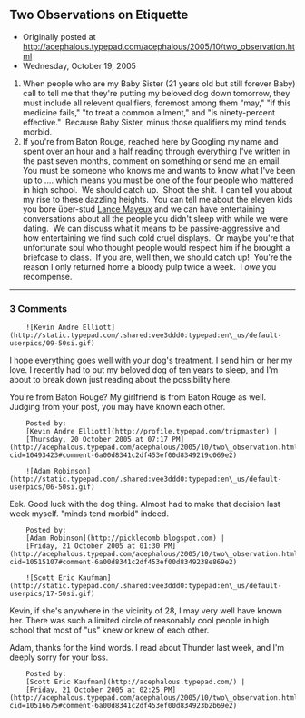 ## Two Observations on Etiquette

 * Originally posted at http://acephalous.typepad.com/acephalous/2005/10/two_observation.html
 * Wednesday, October 19, 2005



1.  When people who are my Baby Sister (21 years old but still forever Baby) call to tell me that they're putting my beloved dog down tomorrow, they must include all relevent qualifiers, foremost among them "may," "if this medicine fails," "to treat a common ailment," and "is ninety-percent effective."  Because Baby Sister, minus those qualifiers my mind tends morbid.
2.  If you're from Baton Rouge, reached here by Googling my name and spent over an hour and a half reading through everything I've written in the past seven months, comment on something or send me an email.  You must be someone who knows me and wants to know what I've been up to .... which means you must be one of the four people who mattered in high school.  We should catch up.  Shoot the shit.  I can tell you about my rise to these dazzling heights.  You can tell me about the eleven kids you bore über-stud [Lance Mayeux](http://sportsillustrated.cnn.com/football/college/stats/1997/players/passing/28253.html) and we can have entertaining conversations about all the people you didn't sleep with while we were dating.  We can discuss what it means to be passive-aggressive and how entertaining we find such cold cruel displays.  Or maybe you're that unfortunate soul who thought people would respect him if he brought a briefcase to class.  If you are, well then, we should catch up!  You're the reason I only returned home a bloody pulp twice a week.  I _owe_ you recompense. 
		

* * *

### 3 Comments 

		

                
[]()

	

		![Kevin Andre Elliott](http://static.typepad.com/.shared:vee3ddd0:typepad:en\_us/default-userpics/09-50si.gif)
	

	

		

I hope everything goes well with your dog's treatment. I send him or her my love. I recently had to put my beloved dog of ten years to sleep, and I'm about to break down just reading about the possibility here. 

You're from Baton Rouge? My girlfriend is from Baton Rouge as well. Judging from your post, you may have known each other.  

	

		Posted by:
		[Kevin Andre Elliott](http://profile.typepad.com/tripmaster) |
		[Thursday, 20 October 2005 at 07:17 PM](http://acephalous.typepad.com/acephalous/2005/10/two\_observation.html?cid=10493423#comment-6a00d8341c2df453ef00d8349219c069e2)

[]()

	

		![Adam Robinson](http://static.typepad.com/.shared:vee3ddd0:typepad:en\_us/default-userpics/06-50si.gif)
	

	

		

Eek.  Good luck with the dog thing.  Almost had to make that decision last week myself.  "minds tend morbid" indeed.

	

		Posted by:
		[Adam Robinson](http://picklecomb.blogspot.com) |
		[Friday, 21 October 2005 at 01:30 PM](http://acephalous.typepad.com/acephalous/2005/10/two\_observation.html?cid=10515107#comment-6a00d8341c2df453ef00d8349238e869e2)

[]()

	

		![Scott Eric Kaufman](http://static.typepad.com/.shared:vee3ddd0:typepad:en\_us/default-userpics/17-50si.gif)
	

	

		

Kevin, if she's anywhere in the vicinity of 28, I may very well have known her.  There was such a limited circle of reasonably cool people in high school that most of "us" knew or knew of each other.

Adam, thanks for the kind words.  I read about Thunder last week, and I'm deeply sorry for your loss.  

	

		Posted by:
		[Scott Eric Kaufman](http://acephalous.typepad.com/) |
		[Friday, 21 October 2005 at 02:25 PM](http://acephalous.typepad.com/acephalous/2005/10/two\_observation.html?cid=10516675#comment-6a00d8341c2df453ef00d834923b2b69e2)

		

        